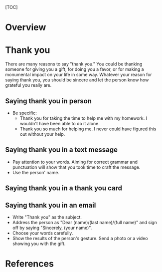 [TOC]

# Overview

# Thank you
There are many reasons to say "thank you." You could be thanking someone
for giving you a gift, for doing you a favor, or for making a monumental
impact on your life in some way. Whatever your reason for saying thank
you, you should be sincere and let the person know how grateful you
really are.

## Saying thank you in person
- Be specific:
	+ Thank you for taking the time to help me with my homework. I wouldn't
	have been able to do it alone.
	+ Thank you so much for helping me. I never could have figured this out
	without your help.

## Saying thank you in a text message
- Pay attention to your words. Aiming for correct grammar and
punctuation will show that you took time to craft the message.
- Use the person' name.

## Saying thank you in a thank you card

## Saying thank you in an email
- Write "Thank you" as the subject.
- Address the person as "Dear (name)/(last name)/(full name)" and sign
off by saying "Sincerely, (your name)".
- Choose your words carefully.
- Show the results of the person's gesture. Send a photo or a video
showing you with the gift.

# References
[1]: http://english.stackexchange.com/questions/146671/when-should-no-problem-replace-youre-welcome-as-a-response-to-thank-you "No problem vs You're welcome"
[2]: http://english.stackexchange.com/questions/2516/how-do-native-english-speakers-respond-to-thank-you "How to respond to thank you"
[3]: http://www.myenglishteacher.eu/blog/how-to-say-thank-you-26-thank-you-sayings/ "Thank you in many situations"
